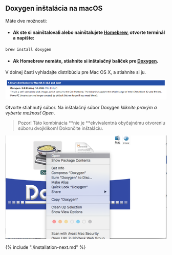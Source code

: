 ## Doxygen inštalácia na macOS

Máte dve možnosti:

* #### Ak ste si nainštalovali alebo nainštalujete [Homebrew](/qt-creator/homebrew-osx.md), otvorte terminál a napíšte:

```terminal
brew install doxygen
```

* #### Ak Homebrew nemáte, stiahnite si inštalačný balíček pre [Doxygen](http://www.stack.nl/~dimitri/doxygen/download.html).

V dolnej časti vyhladajte distribúciu pre Mac OS X, a stiahnite si ju.

![](/assets/OSX_doxygen1.png)

Otvorte stiahnutý súbor. Na inštalačný súbor Doxygen _kliknite pravým a vyberte možnosť Open_.  
>Pozor! Táto kombinácia **nie je **ekvivalentná obyčajnému otvoreniu súboru dvojklikom! Dokončite inštaláciu.

![](/assets/OSX_doxygen2.png)

{% include "./installation-next.md" %} 




